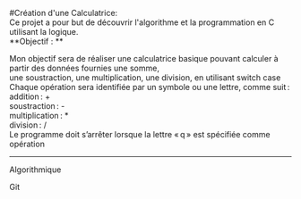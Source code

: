#Création d'une Calculatrice:  
Ce projet a pour but de découvrir l'algorithme et la programmation en C utilisant la logique.  
**Objectif : **  

Mon objectif sera de réaliser une calculatrice basique pouvant calculer à partir des données fournies une somme,  
une soustraction, une multiplication, une division, en utilisant switch case  
Chaque opération sera identifiée par un symbole ou une lettre, comme suit :  
addition : +   
soustraction : -   
multiplication : *   
division : /   
Le programme doit s’arrêter lorsque la lettre « q » est spécifiée comme opération  

 ***
Algorithmique  

Git  
